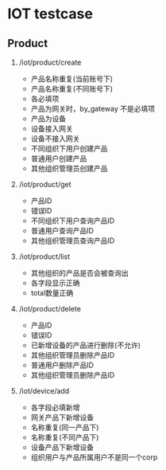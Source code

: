 # IOT testcase

## Product

1. /iot/product/create

    - 产品名称重复(当前账号下)
    - 产品名称重复(不同账号下)
    - 各必填项
    - 产品为网关时，by_gateway 不是必填项
    - 产品为设备
    - 设备接入网关
    - 设备不接入网关
    - 不同组织下用户创建产品
    - 普通用户创建产品
    - 其他组织管理员创建产品

2. /iot/product/get

    - 产品ID
    - 错误ID
    - 不同组织下用户查询产品ID
    - 普通用户查询产品ID
    - 其他组织管理员查询产品ID


3. /iot/product/list

    - 其他组织的产品是否会被查询出
    - 各字段显示正确
    - total数量正确


4. /iot/product/delete

    - 产品ID
    - 错误ID
    - 已新增设备的产品进行删除(不允许)
    - 其他组织管理员删除产品ID
    - 普通用户删除产品ID
    - 其他组织管理员删除产品ID



5. /iot/device/add

    - 各字段必填新增
    - 网关产品下新增设备
    - 名称重复(同一产品下)
    - 名称重复(不同产品下)
    - 设备产品下新增设备
    - 组织用户与产品所属用户不是同一个corp